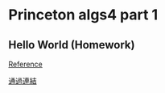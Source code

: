 # Princeton algs4 part 1

## Hello World (Homework)

[Reference](https://coursera.cs.princeton.edu/algs4/assignments/hello/specification.php)

[通過連結](./Feedback.html)